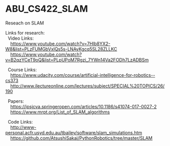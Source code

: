 # ABU_CS422_SLAM
Reseach on SLAM

Links for research:<br/>
&nbsp;&nbsp;Video Links:<br/>
&nbsp;&nbsp;&nbsp;&nbsp;https://www.youtube.com/watch?v=7Hlb8YX2-W8&list=PLzFUMGbVxlQs5s-LNAyKgcq5SL28ZLLKC<br/>
&nbsp;&nbsp;&nbsp;&nbsp;https://www.youtube.com/watch?v=B2qzYCeT9oQ&list=PLpUPoM7Rgzi_7YWn14Va2FODh7LzADBSm<br/>

&nbsp;&nbsp;Course Links:<br/>
&nbsp;&nbsp;&nbsp;&nbsp;https://www.udacity.com/course/artificial-intelligence-for-robotics--cs373<br/> &nbsp;&nbsp;&nbsp;&nbsp;http://www.ilectureonline.com/lectures/subject/SPECIAL%20TOPICS/26/190<br/>

&nbsp;&nbsp;Papers:<br/>
&nbsp;&nbsp;&nbsp;&nbsp;https://ipsjcva.springeropen.com/articles/10.1186/s41074-017-0027-2<br/>
&nbsp;&nbsp;&nbsp;&nbsp;https://www.mrpt.org/List_of_SLAM_algorithms<br/>

&nbsp;&nbsp;Code Links:<br/>
&nbsp;&nbsp;&nbsp;&nbsp;http://www-personal.acfr.usyd.edu.au/tbailey/software/slam_simulations.htm<br/> &nbsp;&nbsp;&nbsp;&nbsp;https://github.com/AtsushiSakai/PythonRobotics/tree/master/SLAM<br/>
